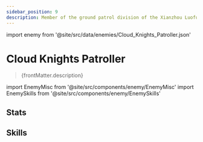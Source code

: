 ```yaml
---
sidebar_position: 9
description: Member of the ground patrol division of the Xianzhou Luofu Cloud Knights. Wearing a light set of silver armor and with a Devastator Glaive in hand, they are in charge of maintaining order in every delve.
---
```


import enemy from '@site/src/data/enemies/Cloud_Knights_Patroller.json'

# Cloud Knights Patroller
<blockquote>{frontMatter.description}</blockquote>

import EnemyMisc from '@site/src/components/enemy/EnemyMisc'
import EnemySkills from '@site/src/components/enemy/EnemySkills'

## Stats

<EnemyMisc enemy={enemy} variant={0} />

## Skills

<EnemySkills enemy={enemy} variant={0} />
